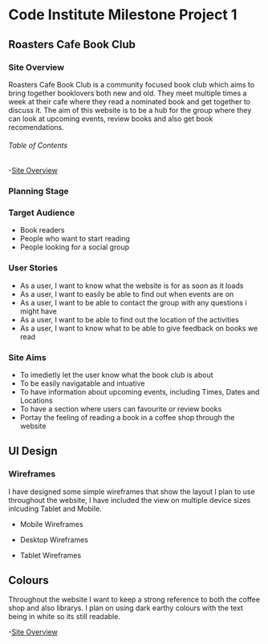 # Code Institute Milestone Project 1
## Roasters Cafe Book Club 
### Site Overview

Roasters Cafe Book Club is a community focused book club which aims to bring together booklovers both new and old. They meet multiple times a week at their cafe where they read a nominated book and get together to discuss it. The aim of this website is to be a hub for the group where they can look at upcoming events, review books and also get book recomendations. 

###### Table of Contents

-[Site Overview](#Site-Overview)


### Planning Stage
### Target Audience
- Book readers
- People who want to start reading
- People looking for a social group

### User Stories
- As a user, I want to know what the website is for as soon as it loads
- As a user, I want to easily be able to find out when events are on
- As a user, I want to be able to contact the group with any questions i might have
- As a user, I want to be able to find out the location of the activities
- As a user, I want to know what to be able to give feedback on books we read

### Site Aims
- To imedietly let the user know what the book club is about
- To be easily navigatable and intuative
- To have information about upcoming events, including Times, Dates and Locations
- To have a section where users can favourite or review books
- Portay the feeling of reading a book in a coffee shop through the website

## UI Design
### Wireframes

I have designed some simple wireframes that show the layout I plan to use throughout the website, I have included the view on multiple device sizes inlcuding Tablet and Mobile. 

- Mobile Wireframes

- Desktop Wireframes

- Tablet Wireframes

## Colours
Throughout the website I want to keep a strong reference to both the coffee shop and also librarys. I plan on using dark earthy colours with the text being in white so its still readable. 

-[Site Overview](#Site-Overview)

